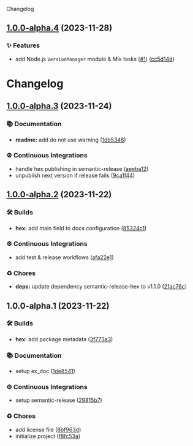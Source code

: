 Changelog

## [1.0.0-alpha.4](https://github.com/sheerlox/nodelix/compare/v1.0.0-alpha.3...v1.0.0-alpha.4) (2023-11-28)


### ✨ Features

* add Node.js `VersionManager` module & Mix tasks ([#1](https://github.com/sheerlox/nodelix/issues/1)) ([cc5d14d](https://github.com/sheerlox/nodelix/commit/cc5d14d678a8db3fa130398efc340648d741d376))

# Changelog

## [1.0.0-alpha.3](https://github.com/sheerlox/nodelix/compare/v1.0.0-alpha.2...v1.0.0-alpha.3) (2023-11-24)


### 📚 Documentation

* **readme:** add do not use warning ([1db5348](https://github.com/sheerlox/nodelix/commit/1db53484ccab2d5192b382a6be8d61b629405aa4))


### ⚙️ Continuous Integrations

* handle hex publishing in semantic-release ([aeeba12](https://github.com/sheerlox/nodelix/commit/aeeba12e4bb16ff8b555188572214ed3f6e03575))
* unpublish next version if release fails ([9ca1f44](https://github.com/sheerlox/nodelix/commit/9ca1f44a10afc2ea16cfbe80af80ca08afeffe39))

## [1.0.0-alpha.2](https://github.com/sheerlox/nodelix/compare/v1.0.0-alpha.1...v1.0.0-alpha.2) (2023-11-22)


### 🛠 Builds

* **hex:** add main field to docs configuration ([85324c1](https://github.com/sheerlox/nodelix/commit/85324c1d1b99c2a2a22a68d24221863b5b1515ad))


### ⚙️ Continuous Integrations

* add test & release workflows ([afa22e1](https://github.com/sheerlox/nodelix/commit/afa22e1695fabdcbd3e270604ddba09bd28aab28))


### ♻️ Chores

* **deps:** update dependency semantic-release-hex to v1.1.0 ([21ac76c](https://github.com/sheerlox/nodelix/commit/21ac76c299d185fa7ba45bdac5e51e49804be5f0))

## 1.0.0-alpha.1 (2023-11-22)


### 🛠 Builds

* **hex:** add package metadata ([3f773a3](https://github.com/sheerlox/nodelix/commit/3f773a37493fe80ea4b35770588ce3246a42f5af))


### 📚 Documentation

* setup ex_doc ([1de8541](https://github.com/sheerlox/nodelix/commit/1de8541a7a9a743fcaa6dd9277c89e1aa8981b13))


### ⚙️ Continuous Integrations

* setup semantic-release ([29815b7](https://github.com/sheerlox/nodelix/commit/29815b7421f1357338f8a405ed28ad5ebea02359))


### ♻️ Chores

* add license file ([8bf963d](https://github.com/sheerlox/nodelix/commit/8bf963dd4d7f514aaa23ff96110cd42f5c12c82b))
* initialize project ([f8fc53a](https://github.com/sheerlox/nodelix/commit/f8fc53abd2c81f9ee2854faf0b86d824b56bbe69))
